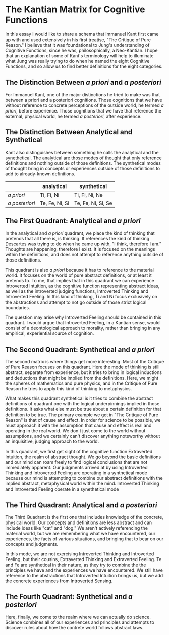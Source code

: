 # The Kantian Matrix for Cognitive Functions

In this essay I would like to share a schema that Immanuel Kant first came up with and used extensively in his first treatise, "The Critique of Pure Reason." I believe that it was foundational to Jung's understanding of Cognitive Functions, since he was, philosophically, a Neo-Kantian. I hope that an explanation of some of Kant's terminology will help to illuminate what Jung was really trying to do when he named the eight Cognitive Functions, and so allow us to find better definitions for the eight categories.

## The Distinction Between *a priori* and *a posteriori*

For Immanuel Kant, one of the major distinctions he tried to make was that between a priori and a posteriori cognitions. Those cognitions that we have without reference to concrete perceptions of the outside world, he termed *a priori*, before experience. Those cognitions that we have that reference the external, physical world, he termed *a posteriori*, after experience.

## The Distinction Between Analytical and Synthetical

Kant also distinguishes between something he calls the analytical and the synethetical. The analytical are those modes of thought that only reference definitions and nothing outside of those definitions. The synthetical modes of thought bring in concepts or experiences outside of those definitions to add to already-known definitions.


| | analytical | synthetical |
| ---- | --- | --- |
| *a priori* | Ti, Fi, Ni |  Ti, Fi, Ni, Ne |
| *a posteriori* | Te, Fe, Ni, Si | Te, Fe, Ni, Si, Se |


## The First Quadrant: Analytical and *a priori*

In the analytical and *a priori* quadrant, we place the kind of thinking that pretends that all there is, is thinking. It references the kind of thinking Descartes was trying to do when he came up with, "I think, therefore I am." Thoughts are happening, therefore I exist. It is focused on the meanings within the definitions, and does not attempt to reference anything outside of those definitions.

This quadrant is also *a priori* because it has to reference to the material world. It focuses on the world of pure abstract definitions, or at least it pretends to. To me, that implies that in this quadrant we can experience Introverted Intuition, as the cognitive function representing abstract ideas, as well as the introverted judging functions, Introverted Thinking and Introverted Feeling. In this kind of thinking, Ti and Ni focus exclusively on the abstractions and attempt to not go outside of those strict logical boundaries.

The question may arise why Introverted Feeling should be contained in this quadrant. I would argue that Introverted Feeling, in a Kantian sense, would consist of a deontological approach to morality, rather than bringing in any empirical, experiential source of cognition. 

## The Second Quadrant: Synthetical and *a priori*

The second matrix is where things get more interesting. Most of the Critique of Pure Reason focuses on this quadrant. Here the mode of thinking is still abstract, separate from experience, but it tries to bring in logical inductions and deductions that might be implied from the definitions. Here, we might the spheres of mathematics and pure physics, and in the Critique of Pure Reason he tries to apply this kind of thinking to metaphysics.

What makes this quadrant synthetical is it tries to combine the abstract definitions of quadrant one with the logical underpinnings implied in those definitions. It asks what else must be true about a certain definition for that definition to be true. The primary example we get in "The Critique of Pure Reason" is that of cause and effect. In order for science to be possible, we must approach it with the assumption that cause and effect is real and operating in the real world. We don't just come to the world without assumptions, and we certainly can't discover anything noteworthy without an inquisitive, judging approach to the world.

In this quadrant, we first get sight of the cognitive function Extraverted Intuition, the realm of abstract thought. We go beyond the basic definitions and our mind can roam freely to find logical conclusions that are not immediately apparent. Our judgments arrived at by using Introverted Thinking and Introverted Feeling are operating in a synthetical mode because our mind is attempting to combine our abstract definitions with the implied abstract, metaphysical world within the mind. Introverted Thinking and Introverted Feeling operate in a synethetical mode

## The Third Quadrant: Analytical and *a posteriori*

The Third Quadrant is the first one that includes knowledge of the concrete, physical world. Our concepts and definitions are less abstract and can include ideas like "cat" and "dog." We aren't actively referencing the material world, but we are remembering what we have encountered, our experiences, the facts of various situations, and bringing that to bear on our concepts and judgments.

In this mode, we are not exercising Introverted Thinking and Introverted Feeling, but their cousins, Extraverted Thinking and Extraverted Feeling. Te and Fe are synthetical in their nature, as they try to combine the the principles we have and the experiences we have encountered. We still have reference to the abstractions that Introverted Intuition brings us, but we add the concrete experiences from Introverted Sensing.

## The Fourth Quadrant: Synthetical and *a posteriori*

Here, finally, we come to the realm where we can actually do science. Science combines all of our experiences and principles and attempts to discover rules about how the contrete world follows abstract laws.
